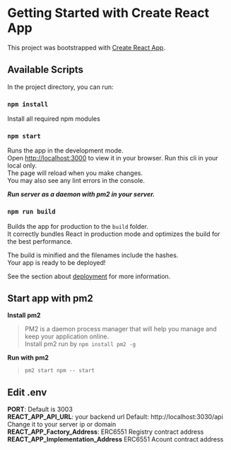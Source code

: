 # Getting Started with Create React App

This project was bootstrapped with [Create React App](https://github.com/facebook/create-react-app).

## Available Scripts

In the project directory, you can run:

### `npm install`

Install all required npm modules

### `npm start`

Runs the app in the development mode.\
Open [http://localhost:3000](http://localhost:3000) to view it in your browser.
Run this cli in your local only.\
The page will reload when you make changes.\
You may also see any lint errors in the console.

***Run server as a daemon with pm2 in your server.***

### `npm run build`

Builds the app for production to the `build` folder.\
It correctly bundles React in production mode and optimizes the build for the best performance.

The build is minified and the filenames include the hashes.\
Your app is ready to be deployed!

See the section about [deployment](https://facebook.github.io/create-react-app/docs/deployment) for more information.

## Start app with pm2

**Install pm2**

> PM2 is a daemon process manager that will help you manage and keep your application online.\
> Install pm2 run by  `npm install pm2 -g`

**Run with pm2**

> `pm2 start npm -- start`

## Edit .env

**PORT**: Default is 3003 \
**REACT_APP_API_URL**: your backend url Default: http://localhost:3030/api\
Change it to your server ip or domain \
**REACT_APP_Factory_Address**: ERC6551 Registry contract address \
**REACT_APP_Implementation_Address** ERC6551 Acount contract address
